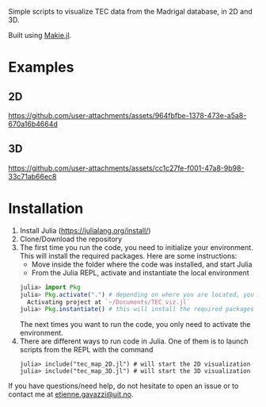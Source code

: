 Simple scripts to visualize TEC data from the Madrigal database, in 2D and 3D.

Built using [Makie.jl](https://github.com/MakieOrg/Makie.jl).

# Examples

## 2D
https://github.com/user-attachments/assets/964fbfbe-1378-473e-a5a8-670a16b4664d

## 3D
https://github.com/user-attachments/assets/cc1c27fe-f001-47a8-9b98-33c71ab66ec8


# Installation
1. Install Julia (https://julialang.org/install/)
2. Clone/Download the repository
3. The first time you run the code, you need to initialize your environment. This will install the required packages. Here are some instructions:
    - Move inside the folder where the code was installed, and start Julia
    - From the Julia REPL, activate and instantiate the local environment
    ```julia
    julia> import Pkg
    julia> Pkg.activate(".") # depending on where you are located, you might have to enter a different path
      Activating project at `~/Documents/TEC_viz.jl`
    julia> Pkg.instantiate() # this will install the required packages
    ```
    The next times you want to run the code, you only need to activate the environment.
4. There are different ways to run code in Julia. One of them is to launch scripts from the REPL with the command
    ```
    julia> include("tec_map_2D.jl") # will start the 2D visualization
    julia> include("tec_map_3D.jl") # will start the 3D visualization
    ```

If you have questions/need help, do not hesitate to open an issue or to contact me at [etienne.gavazzi@uit.no](mailto:etienne.gavazzi@uit.no).